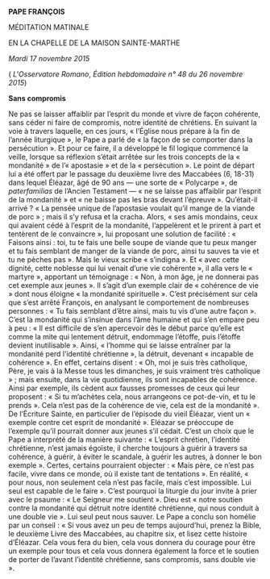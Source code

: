 **PAPE FRANÇOIS**

MÉDITATION MATINALE

EN LA CHAPELLE DE LA MAISON SAINTE-MARTHE

*Mardi 17 novembre 2015*

( *L'Osservatore Romano*, *Édition hebdomadaire n° 48 du 26 novembre 2015*)

**Sans compromis**

Ne pas se laisser affaiblir par l’esprit du monde et vivre de façon cohérente, sans céder ni faire de compromis, notre identité de chrétiens. En suivant la voie à travers laquelle, en ces jours, « l’Église nous prépare à la fin de l’année liturgique », le Pape a parlé de « la façon de se comporter dans la persécution ». Et pour ce faire, il a développé le fil logique commencé la veille, lorsque sa réflexion s’était arrêtée sur les trois concepts de la « mondanité » de l’« apostasie » et de la « persécution ». Le point de départ lui a été offert par le passage du deuxième livre des Maccabées (6, 18-31) dans lequel Éléazar, âgé de 90 ans — une sorte de « Polycarpe », de *paterfamilias* de l’Ancien Testament — « ne se laisse pas affaiblir par l’esprit de la mondanité » et « ne baisse pas les bras devant l’épreuve ». Qu’était-il arrivé ? « La pensée unique de l’apostasie voulait qu’il mange de la viande de porc » ; mais il s’y refusa et la cracha. Alors, « ses amis mondains, ceux qui avaient cédé à l’esprit de la mondanité, l’appelèrent et le prirent à part et tentèrent de le convaincre », lui proposant une solution de facilité : « Faisons ainsi : toi, tu te fais une belle soupe de viande que tu peux manger et tu fais semblant de manger de la viande de porc, ainsi tu sauves ta vie et tu ne pèches pas ». Mais le vieux scribe « s’indigna ». Et « avec cette dignité, cette noblesse qui lui venait d’une vie cohérente », il alla vers le « martyre », apportant un témoignage : « Non, à mon âge, je ne donnerai pas cet exemple aux jeunes ». Il s’agit d’un exemple clair de « cohérence de vie » dont nous éloigne « la mondanité spirituelle ». C’est précisément sur cela que s’est arrêté François, en analysant le comportement de nombreuses personnes : « Tu fais semblant d’être ainsi, mais tu vis d’une autre façon ». C’est la mondanité qui s’insinue dans l’âme humaine et qui s’en empare peu à peu : « Il est difficile de s’en apercevoir dès le début parce qu’elle est comme la mite qui lentement détruit, endommage l’étoffe, puis l’étoffe devient inutilisable ». Ainsi, « l’homme qui se laisse entraîner par la mondanité perd l’identité chrétienne », la détruit, devenant « incapable de cohérence ». En effet, certains disent : « Oh, moi je suis très catholique, Père, je vais à la Messe tous les dimanches, je suis vraiment très catholique » ; mais ensuite, dans la vie quotidienne, ils sont incapables de cohérence. Ainsi par exemple, ils cèdent aux fausses promesses de ceux qui leur proposent : « Si tu m’achètes cela, nous arrangeons ce pot-de-vin, et tu le prends ». Cela n’est pas de la cohérence de vie, cela est de la mondanité ». De l’Écriture Sainte, en particulier de l’épisode du vieil Éléazar, vient un « exemple contre cet esprit de mondanité ». Eléazar se préoccupe de l’exemple qu’il pourrait donner aux jeunes s’il cédait. C’est un choix que le Pape a interprété de la manière suivante : « L’esprit chrétien, l’identité chrétienne, n’est jamais égoïste, il cherche toujours à guérir à travers sa cohérence, à guérir, à éviter le scandale, à guérir les autres, à donner le bon exemple ». Certes, certains pourraient objecter : « Mais père, ce n’est pas facile, vivre dans ce monde, où il existe tant de tentations ». En réalité, « pour nous, non seulement cela n’est pas facile, mais c’est impossible. Lui seul est capable de le faire ». C’est pourquoi la liturgie du jour invite à prier avec le psaume : « Le Seigneur me soutient ». Dieu est « notre soutien contre la mondanité qui détruit notre identité chrétienne, qui nous conduit à une double vie ». Lui seul peut nous sauver. Le Pape a conclu son homélie par un conseil : « Si vous avez un peu de temps aujourd’hui, prenez la Bible, le deuxième Livre des Maccabées, au chapitre six, et lisez cette histoire d’Éléazar. Cela vous fera du bien, cela vous donnera du courage pour être un exemple pour tous et cela vous donnera également la force et le soutien de porter de l’avant l’identité chrétienne, sans compromis, sans double vie ».